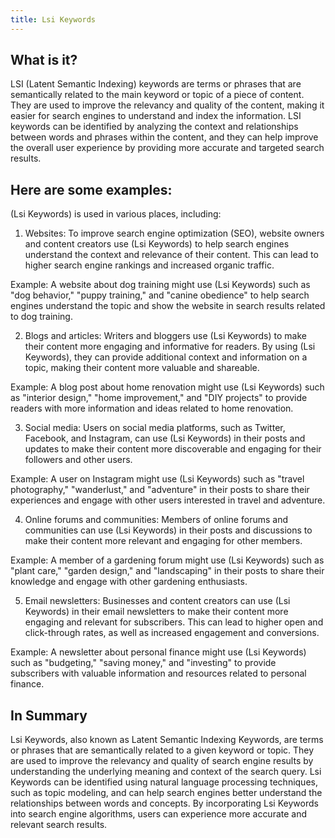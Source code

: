 ```yaml
---
title: Lsi Keywords
---
```




## What is it?

LSI (Latent Semantic Indexing) keywords are terms or phrases that are semantically related to the main keyword or topic of a piece of content. They are used to improve the relevancy and quality of the content, making it easier for search engines to understand and index the information. LSI keywords can be identified by analyzing the context and relationships between words and phrases within the content, and they can help improve the overall user experience by providing more accurate and targeted search results.

## Here are some examples:

(Lsi Keywords) is used in various places, including:

1. Websites: To improve search engine optimization (SEO), website owners and content creators use (Lsi Keywords) to help search engines understand the context and relevance of their content. This can lead to higher search engine rankings and increased organic traffic.

Example: A website about dog training might use (Lsi Keywords) such as "dog behavior," "puppy training," and "canine obedience" to help search engines understand the topic and show the website in search results related to dog training.

2. Blogs and articles: Writers and bloggers use (Lsi Keywords) to make their content more engaging and informative for readers. By using (Lsi Keywords), they can provide additional context and information on a topic, making their content more valuable and shareable.

Example: A blog post about home renovation might use (Lsi Keywords) such as "interior design," "home improvement," and "DIY projects" to provide readers with more information and ideas related to home renovation.

3. Social media: Users on social media platforms, such as Twitter, Facebook, and Instagram, can use (Lsi Keywords) in their posts and updates to make their content more discoverable and engaging for their followers and other users.

Example: A user on Instagram might use (Lsi Keywords) such as "travel photography," "wanderlust," and "adventure" in their posts to share their experiences and engage with other users interested in travel and adventure.

4. Online forums and communities: Members of online forums and communities can use (Lsi Keywords) in their posts and discussions to make their content more relevant and engaging for other members.

Example: A member of a gardening forum might use (Lsi Keywords) such as "plant care," "garden design," and "landscaping" in their posts to share their knowledge and engage with other gardening enthusiasts.

5. Email newsletters: Businesses and content creators can use (Lsi Keywords) in their email newsletters to make their content more engaging and relevant for subscribers. This can lead to higher open and click-through rates, as well as increased engagement and conversions.

Example: A newsletter about personal finance might use (Lsi Keywords) such as "budgeting," "saving money," and "investing" to provide subscribers with valuable information and resources related to personal finance.

## In Summary

Lsi Keywords, also known as Latent Semantic Indexing Keywords, are terms or phrases that are semantically related to a given keyword or topic. They are used to improve the relevancy and quality of search engine results by understanding the underlying meaning and context of the search query. Lsi Keywords can be identified using natural language processing techniques, such as topic modeling, and can help search engines better understand the relationships between words and concepts. By incorporating Lsi Keywords into search engine algorithms, users can experience more accurate and relevant search results.